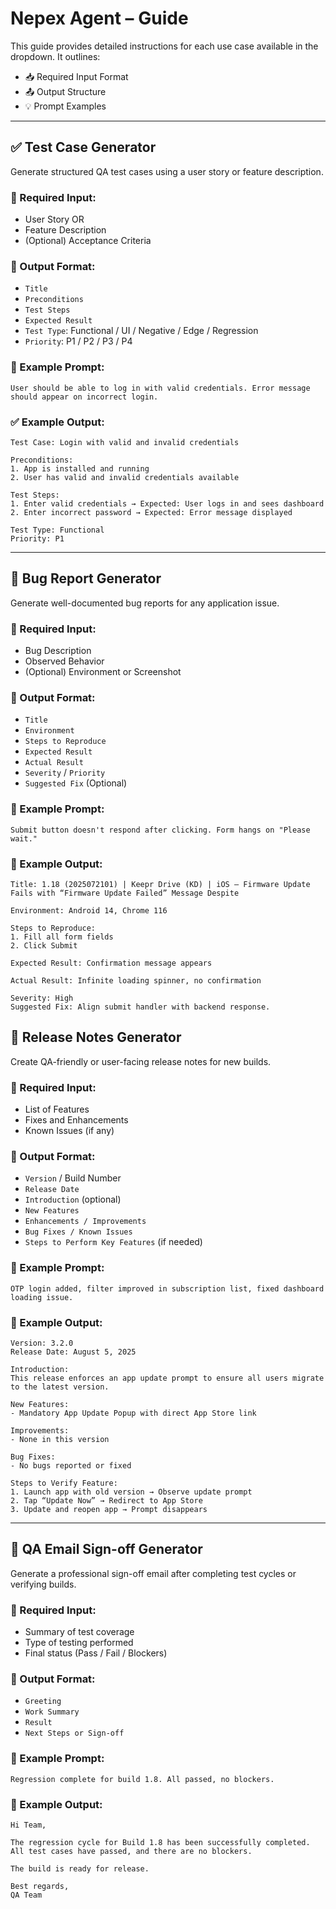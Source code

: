 # Nepex Agent – Guide

This guide provides detailed instructions for each use case available in the dropdown. It outlines:

- 📥 Required Input Format  
- 📤 Output Structure  
- 💡 Prompt Examples  

---

## ✅ Test Case Generator

Generate structured QA test cases using a user story or feature description.

### 🔸 Required Input:
- User Story OR  
- Feature Description  
- (Optional) Acceptance Criteria

### 🧾 Output Format:
- `Title` 
- `Preconditions`  
- `Test Steps`  
- `Expected Result`  
- `Test Type`: Functional / UI / Negative / Edge / Regression  
- `Priority`: P1 / P2 / P3 / P4

### 💬 Example Prompt:
```
User should be able to log in with valid credentials. Error message should appear on incorrect login.
```

### ✅ Example Output:
```
Test Case: Login with valid and invalid credentials

Preconditions:
1. App is installed and running
2. User has valid and invalid credentials available

Test Steps:
1. Enter valid credentials → Expected: User logs in and sees dashboard
2. Enter incorrect password → Expected: Error message displayed

Test Type: Functional  
Priority: P1
```

---

## 🐞 Bug Report Generator

Generate well-documented bug reports for any application issue.

### 🔸 Required Input:
- Bug Description  
- Observed Behavior  
- (Optional) Environment or Screenshot

### 🧾 Output Format:
- `Title`  
- `Environment`  
- `Steps to Reproduce`  
- `Expected Result`  
- `Actual Result`  
- `Severity` / `Priority`  
- `Suggested Fix` (Optional)

### 💬 Example Prompt:
```
Submit button doesn't respond after clicking. Form hangs on "Please wait."
```

### 🐞 Example Output:
```
Title: 1.18 (2025072101) | Keepr Drive (KD) | iOS – Firmware Update Fails with “Firmware Update Failed” Message Despite 

Environment: Android 14, Chrome 116

Steps to Reproduce:
1. Fill all form fields
2. Click Submit

Expected Result: Confirmation message appears

Actual Result: Infinite loading spinner, no confirmation

Severity: High  
Suggested Fix: Align submit handler with backend response.
```

## 📢 Release Notes Generator

Create QA-friendly or user-facing release notes for new builds.

### 🔸 Required Input:
- List of Features  
- Fixes and Enhancements  
- Known Issues (if any)

### 🧾 Output Format:
- `Version` / Build Number  
- `Release Date`  
- `Introduction` (optional)  
- `New Features`  
- `Enhancements / Improvements`  
- `Bug Fixes / Known Issues`  
- `Steps to Perform Key Features` (if needed)

### 💬 Example Prompt:
```
OTP login added, filter improved in subscription list, fixed dashboard loading issue.
```

### 📢 Example Output:
```
Version: 3.2.0  
Release Date: August 5, 2025  

Introduction:
This release enforces an app update prompt to ensure all users migrate to the latest version.

New Features:
- Mandatory App Update Popup with direct App Store link

Improvements:
- None in this version

Bug Fixes:
- No bugs reported or fixed

Steps to Verify Feature:
1. Launch app with old version → Observe update prompt
2. Tap “Update Now” → Redirect to App Store
3. Update and reopen app → Prompt disappears
```

---

## 📧 QA Email Sign-off Generator

Generate a professional sign-off email after completing test cycles or verifying builds.

### 🔸 Required Input:
- Summary of test coverage  
- Type of testing performed  
- Final status (Pass / Fail / Blockers)

### 🧾 Output Format:
- `Greeting`  
- `Work Summary`  
- `Result`  
- `Next Steps or Sign-off`

### 💬 Example Prompt:
```
Regression complete for build 1.8. All passed, no blockers.
```

### 📧 Example Output:
```
Hi Team,

The regression cycle for Build 1.8 has been successfully completed. All test cases have passed, and there are no blockers.

The build is ready for release.

Best regards,  
QA Team
```

